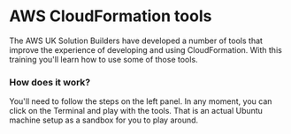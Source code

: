 # AWS CloudFormation tools

The AWS UK Solution Builders have developed a number of tools that improve the experience of developing and using CloudFormation.
With this training you'll learn how to use some of those tools.

### How does it work?

You'll need to follow the steps on the left panel. In any moment, you can click on the Terminal and play with the tools. That is an actual Ubuntu machine setup as a sandbox for you to play around.
